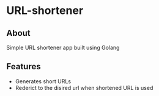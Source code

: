 # URL-shortener 

## About
Simple URL shortener app built using Golang

## Features
* Generates short URLs
* Rederict to the disired url when shortened URL is used
